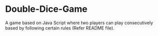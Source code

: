 # Double-Dice-Game
A game based on Java Script where two players can play consecutively based by following certain rules (Refer README file).
